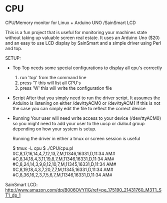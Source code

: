 CPU
===

CPU/Memory monitor for Linux + Arduino UNO /SainSmart LCD

This is a fun project that is useful for monitoring your machines state without
taking up valuable screen real estate. It uses an Arduino Uno ($20) and an easy
to use LCD display by SainSmart and a simple driver using Perl and top.

SETUP:
- Top
  Top needs some special configurations to display all cpu's correctly

  1) run 'top' from the command line
  2) press '1' this will list all CPU's
  3) press 'W' this will write the configuration file

- Script
  After that you simply need to run the driver script.
  It assumes the Arduino is listening on either /dev/ttyACM0 or /dev/ttyACM1
  If this is not the case you can simply edit the file to reflect the correct
  device

- Running
  Your user will need write access to your device (/dev/ttyACM0) so you
  might need to add your user to the uucp or dialout group depending on 
  how your system is setup.

  Running the driver in either a tmux or screen session is useful

  $ tmux -L cpu
  $ ./CPU/cpu.pl
  \#C,8,17,16,14,4,7,12,13,7,M,11346,16331,D,11:34 AM\#
  \#C,8,14,18,4,3,11,19,8,7,M,11346,16331,D,11:34 AM\#
  \#C,8,24,14,3,9,8,12,10,7,M,11345,16331,D,11:34 AM\#
  \#C,8,19,18,4,3,7,20,7,7,M,11345,16331,D,11:34 AM\#
  \#C,8,36,16,2,3,7,5,6,7,M,11346,16331,D,11:34 AM\#


SainSmart LCD: 
http://www.amazon.com/dp/B006OVYI1G/ref=pe_175190_21431760_M3T1_ST1_dp_1




